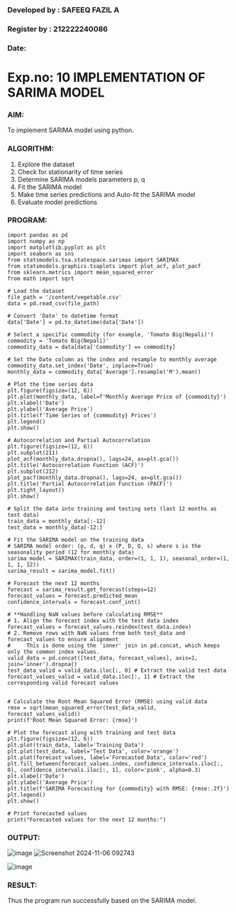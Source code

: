 ### Developed by : SAFEEQ FAZIL A
### Register by : 212222240086
### Date:
# Exp.no: 10   IMPLEMENTATION OF SARIMA MODEL
 

### AIM:
To implement SARIMA model using python.
### ALGORITHM:
1. Explore the dataset
2. Check for stationarity of time series
3. Determine SARIMA models parameters p, q
4. Fit the SARIMA model
5. Make time series predictions and Auto-fit the SARIMA model
6. Evaluate model predictions
### PROGRAM:

```
import pandas as pd
import numpy as np
import matplotlib.pyplot as plt
import seaborn as sns
from statsmodels.tsa.statespace.sarimax import SARIMAX
from statsmodels.graphics.tsaplots import plot_acf, plot_pacf
from sklearn.metrics import mean_squared_error
from math import sqrt

# Load the dataset
file_path = '/content/vegetable.csv'
data = pd.read_csv(file_path)

# Convert 'Date' to datetime format
data['Date'] = pd.to_datetime(data['Date'])

# Select a specific commodity (for example, 'Tomato Big(Nepali)')
commodity = 'Tomato Big(Nepali)'
commodity_data = data[data['Commodity'] == commodity]

# Set the Date column as the index and resample to monthly average
commodity_data.set_index('Date', inplace=True)
monthly_data = commodity_data['Average'].resample('M').mean()

# Plot the time series data
plt.figure(figsize=(12, 6))
plt.plot(monthly_data, label=f'Monthly Average Price of {commodity}')
plt.xlabel('Date')
plt.ylabel('Average Price')
plt.title(f'Time Series of {commodity} Prices')
plt.legend()
plt.show()

# Autocorrelation and Partial Autocorrelation
plt.figure(figsize=(12, 6))
plt.subplot(211)
plot_acf(monthly_data.dropna(), lags=24, ax=plt.gca())
plt.title('Autocorrelation Function (ACF)')
plt.subplot(212)
plot_pacf(monthly_data.dropna(), lags=24, ax=plt.gca())
plt.title('Partial Autocorrelation Function (PACF)')
plt.tight_layout()
plt.show()

# Split the data into training and testing sets (last 12 months as test data)
train_data = monthly_data[:-12]
test_data = monthly_data[-12:]

# Fit the SARIMA model on the training data
# SARIMA model order: (p, d, q) x (P, D, Q, s) where s is the seasonality period (12 for monthly data)
sarima_model = SARIMAX(train_data, order=(1, 1, 1), seasonal_order=(1, 1, 1, 12))
sarima_result = sarima_model.fit()

# Forecast the next 12 months
forecast = sarima_result.get_forecast(steps=12)
forecast_values = forecast.predicted_mean
confidence_intervals = forecast.conf_int()

# **Handling NaN values before calculating RMSE**
# 1. Align the forecast index with the test data index
forecast_values = forecast_values.reindex(test_data.index)  
# 2. Remove rows with NaN values from both test_data and forecast_values to ensure alignment
#     This is done using the 'inner' join in pd.concat, which keeps only the common index values.
valid_data = pd.concat([test_data, forecast_values], axis=1, join='inner').dropna()  
test_data_valid = valid_data.iloc[:, 0] # Extract the valid test data
forecast_values_valid = valid_data.iloc[:, 1] # Extract the corresponding valid forecast values


# Calculate the Root Mean Squared Error (RMSE) using valid data
rmse = sqrt(mean_squared_error(test_data_valid, forecast_values_valid))
print(f'Root Mean Squared Error: {rmse}')

# Plot the forecast along with training and test data
plt.figure(figsize=(12, 6))
plt.plot(train_data, label='Training Data')
plt.plot(test_data, label='Test Data', color='orange')
plt.plot(forecast_values, label='Forecasted Data', color='red')
plt.fill_between(forecast_values.index, confidence_intervals.iloc[:, 0], confidence_intervals.iloc[:, 1], color='pink', alpha=0.3)
plt.xlabel('Date')
plt.ylabel('Average Price')
plt.title(f'SARIMA Forecasting for {commodity} with RMSE: {rmse:.2f}')
plt.legend()
plt.show()

# Print forecasted values
print("Forecasted values for the next 12 months:")

```

### OUTPUT:
![image](https://github.com/user-attachments/assets/d3832c5f-6ee3-462a-bf26-eaac8f3eb8d7)
![Screenshot 2024-11-06 092743](https://github.com/user-attachments/assets/ae086b3d-3952-4601-9a7c-256c183d4b81)


![image](https://github.com/user-attachments/assets/131d9d28-f1c7-4103-8446-db80cc88c225)


### RESULT:
Thus the program run successfully based on the SARIMA model.
